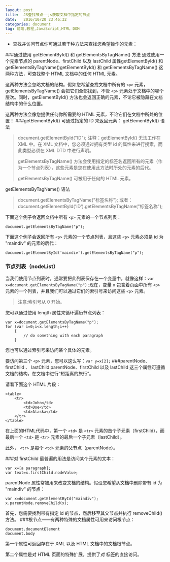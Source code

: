 ```yaml
---
layout: post
title:  JS查找节点——js获取文档中指定的节点
date:   2016/10/20 23:46:32 
categories: document
tag: 前端,教程,JavaScript,HTML DOM
---
```


- 查找并访问节点你可通过若干种方法来查找您希望操作的元素：

###通过使用 getElementById() 和 getElementsByTagName() 方法
通过使用一个元素节点的 parentNode、firstChild 以及 lastChild 属性getElementById() 和 getElementsByTagName()getElementById() 和 getElementsByTagName() 这两种方法，可查找整个 HTML 文档中的任何 HTML 元素。

这两种方法会忽略文档的结构。假如您希望查找文档中所有的 `<p>` 元素，getElementsByTagName() 会把它们全部找到，不管 `<p>` 元素处于文档中的哪个层次。同时，getElementById() 方法也会返回正确的元素，不论它被隐藏在文档结构中的什么位置。

这两种方法会像您提供任何你所需要的 HTML 元素，不论它们在文档中所处的位置！
###getElementById() 可通过指定的 ID 来返回元素：
getElementById() 语法

>document.getElementById("ID"); 注释：getElementById() 无法工作在 XML 中。在 XML 文档中，您必须通过拥有类型 id 的属性来进行搜索，而此类型必须在 XML DTD 中进行声明。
>
>getElementsByTagName() 方法会使用指定的标签名返回所有的元素（作为一个节点列表），这些元素是您在使用此方法时所处的元素的后代。
>
>getElementsByTagName() 可被用于任何的 HTML 元素。

getElementsByTagName() 语法
>document.getElementsByTagName("标签名称"); 或者：document.getElementById('ID').getElementsByTagName("标签名称"); 

下面这个例子会返回文档中所有 `<p>` 元素的一个节点列表：

	document.getElementsByTagName("p"); 

下面这个例子会返回所有 `<p>` 元素的一个节点列表，且这些 `<p>` 元素必须是 id 为 "maindiv" 的元素的后代：

	document.getElementById('maindiv').getElementsByTagName("p"); 

### 节点列表（nodeList）

当我们使用节点列表时，通常要把此列表保存在一个变量中，就像这样：`var x=document.getElementsByTagName("p");`现在，变量 x 包含着页面中所有 `<p>` 元素的一个列表，并且我们可以通过它们的索引号来访问这些 `<p>` 元素。
>注意:索引号从 0 开始。

您可以通过使用 length 属性来循环遍历节点列表：

	var x=document.getElementsByTagName("p");
   	for (var i=0;i<x.length;i++)
        { 
       		// do something with each paragraph
       	}
          
您也可以通过索引号来访问某个具体的元素。

要访问第三个 `<p>` 元素，您可以这么写：`var y=x[2];` 
###parentNode、firstChild 、 lastChild 
 parentNode、firstChild 以及 lastChild 这三个属性可遵循文档的结构，在文档中进行“短距离的旅行”。

请看下面这个 HTML 片段：

	<table>
    	<tr>
            <td>John</td>
            <td>Doe</td>
            <td>Alaska</td>
        </tr>
	</table>
      
在上面的HTML代码中，第一个 `<td>` 是 `<tr>` 元素的首个子元素（firstChild），而最后一个 `<td>` 是 `<tr>` 元素的最后一个子元素（lastChild）。

此外， `<tr>` 是每个 `<td>` 元素的父节点（parentNode）。

###对 firstChild 最普遍的用法是访问某个元素的文本：

	var x=[a paragraph];
    var text=x.firstChild.nodeValue; 

parentNode 属性常被用来改变文档的结构。假设您希望从文档中删除带有 id 为 "maindiv" 的节点：

	var x=document.getElementById("maindiv");
	x.parentNode.removeChild(x); 

首先，您需要找到带有指定 id 的节点，然后移至其父节点并执行 removeChild() 方法。
###根节点——有两种特殊的文档属性可用来访问根节点：

	document.documentElement 
	document.body 

第一个属性可返回存在于 XML 以及 HTML 文档中的文档根节点。

第二个属性是对 HTML 页面的特殊扩展，提供了对 <body> 标签的直接访问。